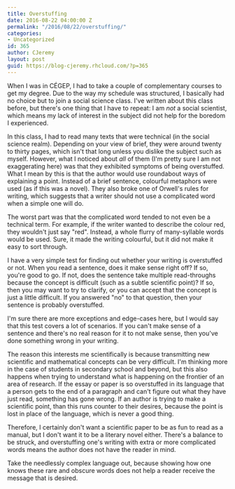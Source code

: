 ```yaml
---
title: Overstuffing
date: 2016-08-22 04:00:00 Z
permalink: "/2016/08/22/overstuffing/"
categories:
- Uncategorized
id: 365
author: CJeremy
layout: post
guid: https://blog-cjeremy.rhcloud.com/?p=365
---
```


When I was in CÉGEP, I had to take a couple of complementary courses to get my degree. Due to the way my schedule was structured, I basically had no choice but to join a social science class. I've written about this class before, but there's one thing that I have to repeat: I am _not_ a social scientist, which means my lack of interest in the subject did not help for the boredom I experienced.

In this class, I had to read many texts that were technical (in the social science realm). Depending on your view of brief, they were around twenty to thirty pages, which isn't that long unless you dislike the subject such as myself. However, what I noticed about _all_ of them (I'm pretty sure I am not exaggerating here) was that they exhibited symptoms of being overstuffed. What I mean by this is that the author would use roundabout ways of explaining a point. Instead of a brief sentence, colourful metaphors were used (as if this was a novel). They also broke one of Orwell's rules for writing, which suggests that a writer should not use a complicated word when a simple one will do.

The worst part was that the complicated word tended to not even be a technical term. For example, if the writer wanted to describe the colour red, they wouldn't just say "red". Instead, a whole flurry of many-syllable words would be used. Sure, it made the writing colourful, but it did not make it easy to sort through.

I have a very simple test for finding out whether your writing is overstuffed or not. When you read a sentence, does it make sense right off? If so, you're good to go. If not, does the sentence take multiple read-throughs because the concept is difficult (such as a subtle scientific point)? If so, then you may want to try to clarify, or you can accept that the concept is just a little difficult. If you answered "no" to that question, then your sentence is probably overstuffed.

I'm sure there are more exceptions and edge-cases here, but I would say that this test covers a lot of scenarios. If you can't make sense of a sentence and there's no real reason for it to not make sense, then you've done something wrong in your writing.

The reason this interests me scientifically is because transmitting new scientific and mathematical concepts can be very difficult. I'm thinking more in the case of students in secondary school and beyond, but this also happens when trying to understand what is happening on the frontier of an area of research. If the essay or paper is so overstuffed in its language that a person gets to the end of a paragraph and can't figure out what they have just read, something has gone wrong. If an author is trying to make a scientific point, than this runs counter to their desires, because the point is lost in place of the language, which is never a good thing.

Therefore, I certainly don't want a scientific paper to be as fun to read as a manual, but I don't want it to be a literary novel either. There's a balance to be struck, and overstuffing one's writing with extra or more complicated words means the author does not have the reader in mind.

Take the needlessly complex language out, because showing how one knows these rare and obscure words does not help a reader receive the message that is desired.